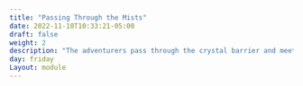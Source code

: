 ```yaml
---
title: "Passing Through the Mists"
date: 2022-11-10T10:33:21-05:00
draft: false
weight: 2
description: "The adventurers pass through the crystal barrier and meet with a Kingdom Knight of Avalon. "
day: friday
Layout: module
---
```


